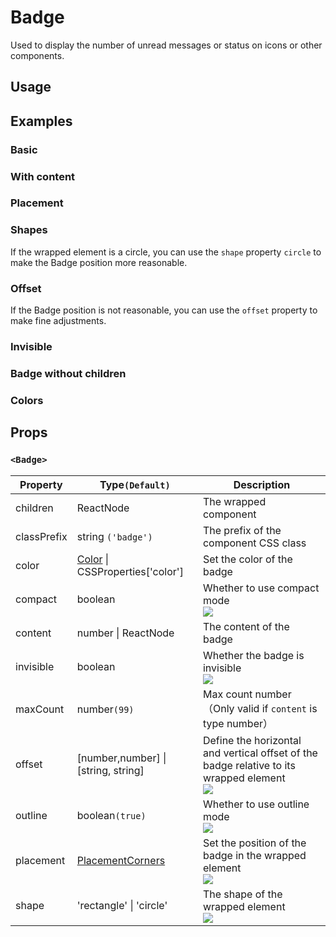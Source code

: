 # Badge

Used to display the number of unread messages or status on icons or other components.

## Usage

<!--{include:<import-guide>}-->

## Examples

### Basic

<!--{include:`basic.md`}-->

### With content

<!--{include:`content.md`}-->

### Placement

<!--{include:`placement.md`}-->

### Shapes

If the wrapped element is a circle, you can use the `shape` property `circle` to make the Badge position more reasonable.

<!--{include:`shape.md`}-->

### Offset

If the Badge position is not reasonable, you can use the `offset` property to make fine adjustments.

<!--{include:`offset.md`}-->

### Invisible

<!--{include:`invisible.md`}-->

### Badge without children

<!--{include:`independent.md`}-->

### Colors

<!--{include:`color.md`}-->

## Props

### `<Badge>`

| Property    | Type`(Default)`                                        | Description                                                                                            |
| ----------- | ------------------------------------------------------ | ------------------------------------------------------------------------------------------------------ |
| children    | ReactNode                                              | The wrapped component                                                                                  |
| classPrefix | string `('badge')`                                     | The prefix of the component CSS class                                                                  |
| color       | [Color](#code-ts-color-code) \| CSSProperties['color'] | Set the color of the badge                                                                             |
| compact     | boolean                                                | Whether to use compact mode<br/>![][6.0.0]                                                             |
| content     | number \| ReactNode                                    | The content of the badge                                                                               |
| invisible   | boolean                                                | Whether the badge is invisible<br/>![][6.0.0]                                                          |
| maxCount    | number`(99)`                                           | Max count number（Only valid if `content` is type number）                                             |
| offset      | [number,number] \| [string, string]                    | Define the horizontal and vertical offset of the badge relative to its wrapped element <br/>![][6.0.0] |
| outline     | boolean`(true)`                                        | Whether to use outline mode<br/>![][6.0.0]                                                             |
| placement   | [PlacementCorners](#code-ts-placement-corners-code)    | Set the position of the badge in the wrapped element<br/>![][6.0.0]                                    |
| shape       | 'rectangle' \| 'circle'                                | The shape of the wrapped element<br/>![][6.0.0]                                                        |

<!--{include:(_common/types/color.md)}-->
<!--{include:(_common/types/placement-corners.md)}-->

[6.0.0]: https://img.shields.io/badge/>=-v6.0.0-blue
